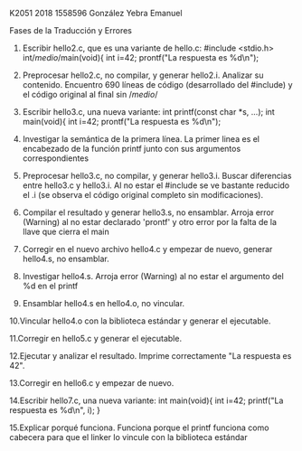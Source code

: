 K2051 2018 1558596 González Yebra Emanuel

Fases de la Traducción y Errores


1. Escribir hello2.c, que es una variante de hello.c:
#include <stdio.h>
int/*medio*/main(void){
int i=42;
 prontf("La respuesta es %d\n");


2. Preprocesar hello2.c, no compilar, y generar hello2.i. Analizar su contenido.
Encuentro 690 líneas de código (desarrollado del #include) y el código original al final sin /*medio*/


3. Escribir hello3.c, una nueva variante:
int printf(const char *s, ...);
int main(void){
int i=42;
 prontf("La respuesta es %d\n");


4. Investigar la semántica de la primera línea.
La primer linea es el encabezado de la función printf junto con sus argumentos correspondientes


5. Preprocesar hello3.c, no compilar, y generar hello3.i. Buscar diferencias entre hello3.c y hello3.i.
Al no estar el #include se ve bastante reducido el .i (se observa el código original completo sin modificaciones).


6. Compilar el resultado y generar hello3.s, no ensamblar.
Arroja error (Warning) al no estar declarado 'prontf' y otro error por la falta de la llave que cierra el main


7. Corregir en el nuevo archivo hello4.c y empezar de nuevo, generar hello4.s, no ensamblar.


8. Investigar hello4.s.
Arroja error (Warning) al no estar el argumento del %d en el printf


9. Ensamblar hello4.s en hello4.o, no vincular.


10.Vincular hello4.o con la biblioteca estándar y generar el ejecutable.


11.Corregir en hello5.c y generar el ejecutable.


12.Ejecutar y analizar el resultado.
Imprime correctamente "La respuesta es 42".


13.Corregir en hello6.c y empezar de nuevo.


14.Escribir hello7.c, una nueva variante:
int main(void){
int i=42;
 printf("La respuesta es %d\n", i);
}


15.Explicar porqué funciona.
Funciona porque el printf funciona como cabecera para que el linker lo vincule con la biblioteca estándar
